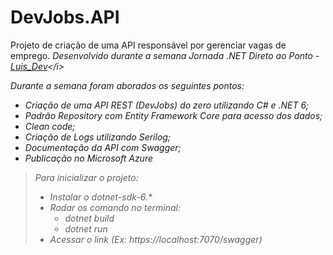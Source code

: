 # DevJobs.API
Projeto de criação de uma API responsável por gerenciar vagas de emprego. <i>Desenvolvido durante a semana Jornada .NET Direto ao Ponto - [Luis_Dev]("https://www.luisdev.com.br")</i>

Durante a semana foram aborados os seguintes pontos:
* Criação de uma API REST (DevJobs) do zero utilizando C# e .NET 6;
* Padrão Repository com Entity Framework Core para acesso dos dados;
* Clean code;
* Criação de Logs utilizando Serilog;
* Documentação da API com Swagger;
* Publicação no Microsoft Azure


>Para inicializar o projeto:
>* Instalar o dotnet-sdk-6.*
>* Rodar os comando no terminal:
>    * dotnet build
>    * dotnet run
>* Acessar o link (Ex: https://localhost:7070/swagger)
